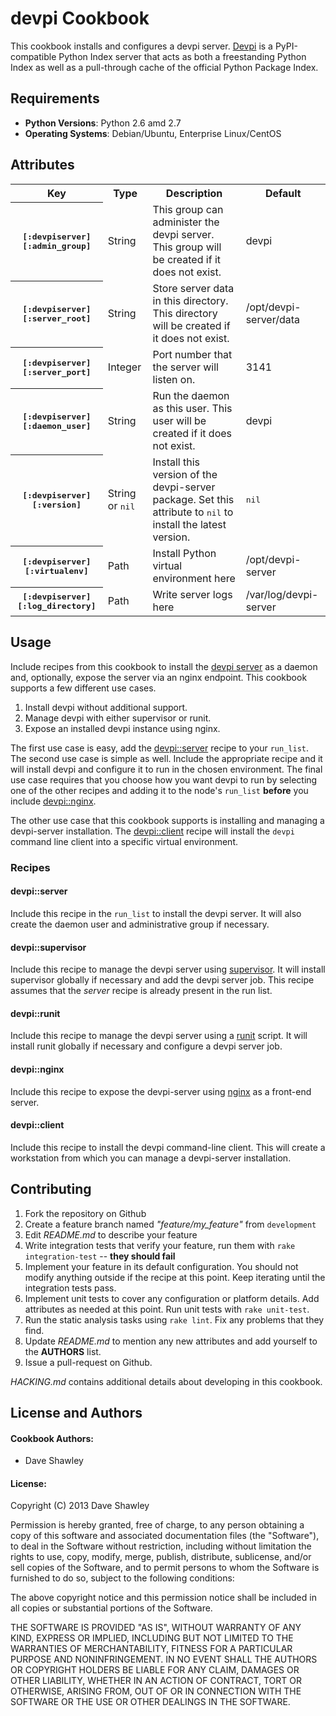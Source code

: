 devpi Cookbook
==============
This cookbook installs and configures a devpi server.  [Devpi][1] is a
PyPI-compatible Python Index server that acts as both a freestanding
Python Index as well as a pull-through cache of the official Python 
Package Index.

[1]: http://doc.devpi.net/latest/

Requirements
------------
* **Python Versions**: Python 2.6 amd 2.7
* **Operating Systems**: Debian/Ubuntu, Enterprise Linux/CentOS

Attributes
----------

<table>
  <tr>
    <th>Key</th>
    <th>Type</th>
    <th>Description</th>
    <th>Default</th>
  </tr>
  <tr>
    <th><tt>[:devpiserver][:admin_group]</tt></th>
    <td>String</td>
    <td>This group can administer the devpi server.  This group
        will be created if it does not exist.</td>
    <td>devpi</td>
  </tr>
  <tr>
    <th><tt>[:devpiserver][:server_root]</tt></th>
    <td>String</td>
    <td>Store server data in this directory.  This directory will be
        created if it does not exist.</td>
    <td>/opt/devpi-server/data</td>
  </tr>
  <tr>
    <th><tt>[:devpiserver][:server_port]</tt></th>
    <td>Integer</td>
    <td>Port number that the server will listen on.</td>
    <td>3141</td>
  </tr>
  <tr>
    <th><tt>[:devpiserver][:daemon_user]</tt></th>
    <td>String</td>
    <td>Run the daemon as this user.  This user will be created if
        it does not exist.</td>
    <td>devpi</td>
  </tr>
  <tr>
    <th><tt>[:devpiserver][:version]</tt></th>
    <td>String or <tt>nil</tt></td>
    <td>Install this version of the devpi-server package.
        Set this attribute to <tt>nil</tt> to install the latest
        version.</td>
    <td><tt>nil</tt></td>
  </tr>
  <tr>
    <th><tt>[:devpiserver][:virtualenv]</tt></th>
    <td>Path</td>
    <td>Install Python virtual environment here</td>
    <td>/opt/devpi-server</td>
  </tr>
  <tr>
    <th><tt>[:devpiserver][:log_directory]</tt></th>
    <td>Path</td>
    <td>Write server logs here</td>
    <td>/var/log/devpi-server</td>
  </tr>
</table>

Usage
-----
Include recipes from this cookbook to install the [devpi server][1] as
a daemon and, optionally, expose the server via an nginx endpoint.  This
cookbook supports a few different use cases.

1. Install devpi without additional support.
2. Manage devpi with either supervisor or runit.
3. Expose an installed devpi instance using nginx.

The first use case is easy, add the [devpi::server](#devpiserver) recipe
to your `run_list`.  The second use case is simple as well.  Include the
appropriate recipe and it will install devpi and configure it to run in
the chosen environment.  The final use case requires that you choose how
you want devpi to run by selecting one of the other recipes and adding it
to the node's `run_list` **before** you include [devpi::nginx](#devpinginx).

The other use case that this cookbook supports is installing and managing
a devpi-server installation.  The [devpi::client](#devpiclient) recipe
will install the `devpi` command line client into a specific virtual
environment.

### Recipes

#### devpi::server
Include this recipe in the `run_list` to install the devpi server.  It
will also create the daemon user and administrative group if necessary.

#### devpi::supervisor
Include this recipe to manage the devpi server using [supervisor][2].
It will install supervisor globally if necessary and add the devpi server
job.  This recipe assumes that the *server* recipe is already present in
the run list.

#### devpi::runit
Include this recipe to manage the devpi server using a [runit][3] script.
It will install runit globally if necessary and configure a devpi server
job.

#### devpi::nginx
Include this recipe to expose the devpi-server using [nginx][4] as a
front-end server.

#### devpi::client
Include this recipe to install the devpi command-line client.  This will
create a workstation from which you can manage a devpi-server installation.

[2]: http://supervisord.org/
[3]: http://smarden.org/runit/
[4]: http://nginx.org/

Contributing
------------

1. Fork the repository on Github
2. Create a feature branch named *"feature/my_feature"* from `development`
3. Edit *README.md* to describe your feature
4. Write integration tests that verify your feature, run them with
   `rake integration-test` -- **they should fail**
5. Implement your feature in its default configuration.  You should not
   modify anything outside if the recipe at this point.  Keep iterating
   until the integration tests pass.
6. Implement unit tests to cover any configuration or platform details.
   Add attributes as needed at this point.  Run unit tests with `rake
   unit-test`.  
7. Run the static analysis tasks using `rake lint`.  Fix any problems that
   they find.
8. Update *README.md* to mention any new attributes and add yourself to
   the **AUTHORS** list.
9. Issue a pull-request on Github.

*HACKING.md* contains additional details about developing in this cookbook.

License and Authors
-------------------
#### Cookbook Authors:

* Dave Shawley

#### License:

Copyright (C) 2013 Dave Shawley

Permission is hereby granted, free of charge, to any person obtaining
a copy of this software and associated documentation files (the
"Software"), to deal in the Software without restriction, including
without limitation the rights to use, copy, modify, merge, publish,
distribute, sublicense, and/or sell copies of the Software, and to
permit persons to whom the Software is furnished to do so, subject to
the following conditions:

The above copyright notice and this permission notice shall be
included in all copies or substantial portions of the Software.

THE SOFTWARE IS PROVIDED "AS IS", WITHOUT WARRANTY OF ANY KIND,
EXPRESS OR IMPLIED, INCLUDING BUT NOT LIMITED TO THE WARRANTIES OF
MERCHANTABILITY, FITNESS FOR A PARTICULAR PURPOSE AND
NONINFRINGEMENT. IN NO EVENT SHALL THE AUTHORS OR COPYRIGHT HOLDERS BE
LIABLE FOR ANY CLAIM, DAMAGES OR OTHER LIABILITY, WHETHER IN AN ACTION
OF CONTRACT, TORT OR OTHERWISE, ARISING FROM, OUT OF OR IN CONNECTION
WITH THE SOFTWARE OR THE USE OR OTHER DEALINGS IN THE SOFTWARE.
